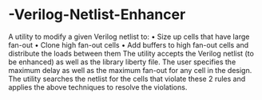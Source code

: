 # -Verilog-Netlist-Enhancer
A utility to modify a given Verilog netlist to:
• Size up cells that have large fan-out
• Clone high fan-out cells
• Add buffers to high fan-out cells and distribute the loads between them
The utility accepts the Verilog netlist (to be enhanced) as well as the library liberty file. The user specifies the maximum
delay as well as the maximum fan-out for any cell in the design. The utility searches the netlist for the cells that violate
these 2 rules and applies the above techniques to resolve the violations.
